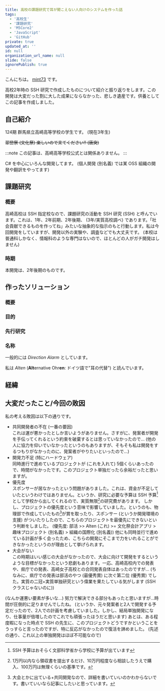 ```yaml
---
title: 高校の課題研究で耳が聞こえない人向けのシステムを作った話
tags:
  - '高校生'
  - '課題研究'
  - 'M5Core2'
  - 'JavaScript'
  - 'GitHub'
private: true
updated_at: ''
id: null
organization_url_name: null
slide: false
ignorePublish: true
---
```


こんにちは。 [mint73](https://github.com/mint73) です。

高校2年時の SSH 研究で作成したものについて紹介と振り返りをします。この開発は大変だった割に大した成果にならなかった、悲しき遺産です。供養としてこの記事を作成しました。

## 自己紹介
124期 群馬県立高崎高等学校の学生です。 (現在3年生)

~~翠巒祭 (文化祭) 楽しいので来てください!! (唐突)~~

:::note
この記事は、高崎高等学校公式とは関係ありません。
:::

C# を中心にいろんな開発してます。 (個人開発 (別名義) では某 OSS 組織の開発や翻訳をやってます)

## 課題研究
### 概要
高崎高校は SSH 指定校なので、課題研究の活動を SSH 研究 (SSH) と呼んでいます。これは、1年、2年前期、2年後期、 (3年/実質高校調べ) であります。「社会貢献できるものを作ってね」みたいな抽象的な指示のもと行動します。私は今回開発をしていますが、開発以外の実験や、調査などでも大丈夫です。 (本校は普通科しかなく、情報科のような専門はないので、ほとんどの人がガチ開発はしません)

### 時期
本開発は、2年後期のものです。

## 作ったソリューション
<!-- 追記 -->

### 概要

### 目的

### 先行研究

### 名称
一般的には *Direction Alarm* としています。

私は *Alten* (**Alt**ernative Ohr**en**: ドイツ語で"耳の代替") と読んでいます。

## 経緯
<!-- 追記 -->

## 大変だったこと/今回の敗因
私の考える敗因は以下の通りです。

- 共同開発者の不在 (一番の要因)  
これは運が悪かったとしか言いようがありません。さすがに、発案者が開発を手伝ってくれるという約束を破棄するとは思っていなかったので… (他の人に協力を仰いでいなかったというのもありますが、そもそも私は開発をするつもりがなかったのに、発案者がやりたいといったので…)
- 開発力不足 (特にハードウェア)  
同時進行で進めているプロジェクトが (これを入れて) 5個くらいあったので、時間がなかったです。このプロジェクト単独だったら余裕だったと思いますが。
- 優先度  
スポンサーが居なかったという問題がありました。これは、資金が不足していたというわけではありません。というか、研究に必要な予算は SSH 予算[^3]として学校から出してくれるので、実質無限[^2]の研究費があります。
しかし、プロジェクトの優先度という意味で影響していました。というのも、物理部で作成していたもの[^1]が賞を取ったり、スポンサー (というか開発環境の支援) がついたりしたので、こちらのプロジェクトを最優先にできないという判断をしました。
(優先度: 部活 >> Alten (これ) >= 文化祭会計アプリ > 趣味プロジェクト (別名義) > 組織の国際化 (別名義))
他にも同時並行で進めている計画が多く会ったため、こちらの開発にそこまで力をいれることができなかったというのが理由として挙げられます。
- 大会がない  
この時期はいい感じの大会がなかったので、大会に向けて開発をするというような目標がなかったという悲劇もあります。一応、高崎高校内での発表や、県庁での発表、高崎女子高校との合同発表自体はあったのですが…
(ちなみに、県庁での発表は部活のやつ (最優秀賞) に次ぐ第二位 (優秀賞) でした。実質の二冠+実質単独研究という偉業を果たしている気がします (SSH クラスじゃないのに))

(なんか運悪い要素が多いな…) 努力で解決できる部分もあったと思いますが…時間が圧倒的に足りませんでしたね。
(というか、元々発案者と2人で開発する予定だったので、2人での計画を考慮していました。しかし、結局単独開発になり、仕事量が倍増したのでこれでも頑張ったほうだと思います)
あとは、ある程度暇になった時点で SSH の先生に、このプロジェクトどうですかということをうっすらと言ったのですが、特に反応がなかったので復活を諦めました。 (先述の通り、これ以上の単独開発はほぼ不可能なので)

[^1]: 大会とかに出ている+共同開発なので、詳細を書いていいのかわからないです。書いていいなら記事にしたいと思っています。
[^2]: 1万円以内なら領収書を提出するだけ、10万円程度なら相談したうえで購入、100万円は無理くらいの基準です。
[^3]: SSH 予算はおそらく文部科学省から学校に予算が出ています
